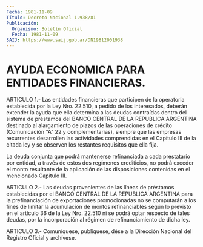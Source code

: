 ```yaml
---
Fecha: 1981-11-09
Título: Decreto Nacional 1.938/81
Publicación:
  Organismo: Boletín Oficial
  Fecha: 1981-11-09
SAIJ: https://www.saij.gob.ar/DN19812001938
---
```

# AYUDA ECONOMICA PARA ENTIDADES FINANCIERAS.

<a id="1"></a>
ARTICULO  1.-  Las  entidades  financieras  que  participen  de  la operatoria  establecida  por  la  Ley  Nro. 22.510, a pedido de los interesados, deberán extender la ayuda que  ella  determina  a  las deudas  contraídas  dentro  del  sistema  de  préstamos  del  BANCO CENTRAL  DE  LA  REPUBLICA  ARGENTINA  destinado al alargamiento de plazos  de  las  operaciones  de  crédito (Comunicación  "A"  22  y complementarias), siempre que las empresas  recurrentes desarrollen las actividades comprendidas en el Capítulo III  de la citada ley y se   observen  los  restantes  requisitos  que  ella  fija.

La  deuda   conjunta  que  podrá  mantenerse  refinanciada  a  cada prestatario    por   entidad,  a  través  de  estos  dos  regímenes crediticios, no podrá  exceder el monto resultante de la aplicación de las disposiciones contenidas  en  el  mencionado  Capítulo  III.

<a id="2"></a>
ARTICULO  2.-  Las  deudas  provenientes de las líneas de préstamos establecidas por el BANCO CENTRAL  DE  LA  REPUBLICA ARGENTINA para la prefinanciación de exportaciones promocionadas  no se computarán a  los  fines  de  limitar  la acumulación de montos refinanciables según lo previsto en el artículo  36  de  la  Ley Nro. 22.510 ni se podrá  optar  respecto  de  tales  deudas, por la incorporación  al régimen de refinanciamiento de dicha ley.

<a id="3"></a>
ARTICULO  3.- Comuníquese, publíquese, dése a la Dirección Nacional del Registro Oficial y archívese.